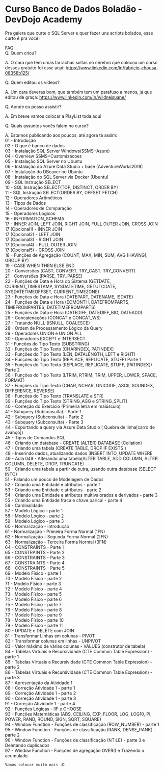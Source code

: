 # Curso Banco de Dados Boladão - DevDojo Academy
Pra galera que curte o SQL Server e quer fazer uns scripts bolados, esse curto é pra você!

FAQ <br>
Q. Quem criou?<br>

A. O cara que tem umas tarrachas soltas no cérebro que colocou um curso desses gratuito foi esse aqui: https://www.linkedin.com/in/fabricio-chousa-08358b125/<br>


Q. Quem editou os vídeos?<br>

A. Um cara deveras bom, que também tem um parafuso a menos, já que editou de graça: https://www.linkedin.com/in/wildneisuane/ <br>


Q. Aonde eu posso assistir?<br>

A. Em breve vamos colocar a PlayList toda aqui<br>


Q. Quais assuntos vocês falam no curso?<br>

A. Estamos publicando aos poucos, até agora tá assim:<br>
    01 - Introdução<br>
    02 - O que é banco de dados<br>
    03 - Instalação SQL Server Windows(SSMS+Azure)<br>
    04 - Overview SSMS+Customizacoes<br>
    05 - Instalação SQL Server no Ubuntu<br>
    06 - Instalação do Azure Data Studio + base (AdventureWorks2019)<br>
    07 - Instalação do DBeaver no Ubuntu<br>
    08 - Instalação do SQL Server via Docker (Ubuntu)<br>
    09 - SQL Instrução SELECT<br>
    10 - SQL Instrução SELECT(TOP, DISTINCT, ORDER BY)<br>
    11 - SQL Instrução SELECT(ORDER BY, OFFSET FETCH)<br>
    12 - Operadores Aritméticos<br>
    13 - Tipos de Dados<br>
    14 - Operadores de Comparação<br>
    15 - Operadores Lógicos<br>
    16 - INFORMATION_SCHEMA<br>
    17 - INNER JOIN, LEFT JOIN, RIGHT JOIN, FULL OUTER JOIN, CROSS JOIN<br>
    17 (Opcional1) - INNER JOIN<br>
    17 (Opcional2) - LEFT JOIN<br>
    17 (Opcional3) - RIGHT JOIN<br>
    17 (Opcional4) - FULL OUTER JOIN<br>
    17 (Opcional5) - CROSS JOIN<br>
    18 - Funções de Agregação (COUNT, MAX, MIN, SUM, AVG [HAVING], GROUP BY)<br>
    19 - CASE WHEN THEN ELSE END<br>
    20 - Conversões (CAST, CONVERT, TRY_CAST, TRY_CONVERT)<br>
    21 - Conversões (PARSE, TRY_PARSE)<br>
    22 - Funções de Data e Hora do Sistema (GETDATE, CURRENT_TIMESTAMP, SYSDATETIME, GETUTCDATE, SYSDATETIMEOFFSET, CURRENT_TIMEZONE)<br>
    23 - Funções de Data e Hora (DATEPART, DATENAME, ISDATE)<br>
    24 - Funções de Data e Hora (EOMONTH, DATEFROMPARTS, TIMEFROMPARTES, DATETIMEFROMPARTS)<br>
    25 - Funções de Data e Hora (DATEDIFF, DATEDIFF_BIG, DATEADD)<br>
    26 - Concatenações (CONCAT e CONCAT_WS)<br>
    27 - Tratando NULL (ISNULL, COALESCE)<br>
    28 - Ordem de Processamento Lógico da Query<br>
    29 - Operadores UNION e UNION ALL<br>
    30 - Operadores EXCEPT e INTERSECT<br>
    31 - Funções do Tipo Texto (SUBSTRING)<br>
    32 - Funções do Tipo Texto (CHARINDEX, PATINDEX)<br>
    33 - Funções do Tipo Texto (LEN, DATALENGTH, LEFT e RIGHT)<br>
    34 - Funções do Tipo Texto (REPLACE, REPLICATE, STUFF) Parte 1<br>
    35 - Funções do Tipo Texto (REPLACE, REPLICATE, STUFF, [PATINDEX]) Parte 2<br>
    36 - Funções do Tipo Texto (LTRIM, RTRIM, TRIM, UPPER, LOWER, SPACE, FORMAT)<br>
    37 - Funções do Tipo Texto (CHAR, NCHAR, UNICODE, ASCII, SOUNDEX, DIFFERENCE, REVERSE)<br>
    38 - Funções do Tipo Texto (TRANSLATE e STR)<br>
    39 - Funções do Tipo Texto (STRING_AGG e STRING_SPLIT)<br>
    40 - Correção do Exercício (Primeira letra em maiúsculo)<br>
    41 - Subquery (Subconsulta) - Parte 1<br>
    42 - Subquery (Subconsulta) - Parte 2<br>
    43 - Subquery (Subconsulta) - Parte 3<br>
    44 - Exportando a query via Azure Data Studio ( Quebra de linha[carro de avanço])<br>
    45 - Tipos de Comandos SQL<br>
    46 - Criando um database - CREATE (ALTER) DATABASE (Collation)<br>
    47 - Criando uma tabela (CREATE TABLE, DROP IF EXISTS )<br>
    48 - Inserindo dados, atualizando dados (INSERT INTO, UPDATE WHERE<br>
    49 - Aula 049 - Alterando uma tabela(ALTER TABLE, ADD COLUMN, ALTER COLUMN, DELETE, DROP, TRUNCATE)<br>
    50 - Criando uma tabela a partir de outra, usando outra database (SELECT INTO)<br>
    51 - Falando um pouco de Modelagem de Dados<br>
    52 - Criando uma Entidade e atributos - parte 1<br>
    53 - Criando uma Entidade e atributos - parte 2<br>
    54 - Criando uma Entidade e atributos multivalorados e derivados - parte 3<br>
    55 - Criando uma Entidade fraca e chave parical - parte 4<br>
    56 - Cardinalidade<br>
    57 - Modelo Lógico - parte 1<br>
    58 - Modelo Lógico - parte 2<br>
    59 - Modelo Lógico - parte 3<br>
    60 - Normalização - Introdução<br>
    61 - Normalização - Primeira Forma Normal (1FN)<br>
    62 - Normalização - Segunda Forma Normal (2FN)<br>
    63 - Normalização - Terceira Forma Normal (3FN)<br>
    64 - CONSTRAINTS - Parte 1<br>
    65 - CONSTRAINTS - Parte 2<br>
    66 - CONSTRAINTS - Parte 3<br>
    67 - CONSTRAINTS - Parte 4<br>
    68 - CONSTRAINTS - Parte 5<br>
    69 - Modelo Físico - parte 1<br>
    70 - Modelo Físico - parte 2<br>
    71 - Modelo Físico - parte 3<br>
    72 - Modelo Físico - parte 4<br>
    73 - Modelo Físico - parte 5<br>
    74 - Modelo Físico - parte 6<br>
    75 - Modelo Físico - parte 7<br>
    76 - Modelo Físico - parte 8<br>
    77 - Modelo Físico - parte 9<br>
    78 - Modelo Físico - parte 10<br>
    79 - Modelo Físico - parte 11<br>
    80 - UPDATE e DELETE com JOIN<br>
    81 - Transformar Linhas em colunas - PIVOT<br>
    82 - Transformar colunas em linhas - UNPIVOT<br>
    83 - Valor máximo de várias colunas - VALUES (construtor de tabela)<br>
    84 - Tabelas Virtuais e Recursividade (CTE Common Table Expression) - parte 1<br>
    85 - Tabelas Virtuais e Recursividade (CTE Common Table Expression) - parte 2<br>
    86 - Tabelas Virtuais e Recursividade (CTE Common Table Expression) - parte 3<br>
    87 - Apresentação da Atividade 1<br>
    88 - Correção Atividade 1 - parte 1<br>
    89 - Correção Atividade 1 - parte 2<br>
    90 - Correção Atividade 1 - parte 3<br>
    91 - Correção Atividade 1 - parte 4<br>
    92 - Funções Lógicas - IIF e CHOOSE<br>
    93 - Funções Matemáticas (ABS, CEILING, EXP, FLOOR, LOG, LOG10, PI, POWER, RAND, ROUND, SIGN, SQRT, SQUARE)<br>
    94 - Window Function - Funções de classificação (ROW_NUMBER) - parte 1<br>
    95 - Window Function - Funções de classificação (RANK, DENSE_RANK) - parte 2<br>
    96 - Window Function - Funções de classificação (NTILE) - parte 3 e Deletando duplicados<br>
    97 - Window Function - Funções de agregação OVER() e Trazendo o acumulado<br>
    
    


    Vamos colocar muito mais :D

